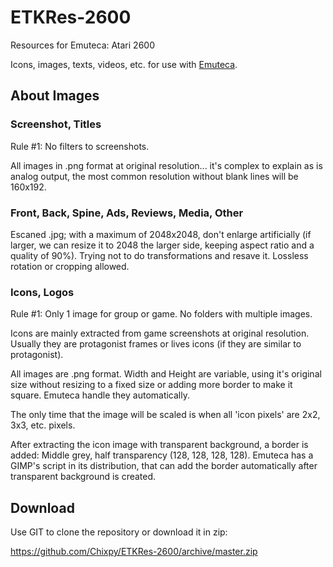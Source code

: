 # ETKRes-2600
Resources for Emuteca: Atari 2600

Icons, images, texts, videos, etc. for use with [Emuteca](https://github.com/Chixpy/Emuteca).

## About Images

### Screenshot, Titles

Rule #1: No filters to screenshots.

All images in .png format at original resolution... it's complex to explain as is analog output, the most common resolution without blank lines will be 160x192.

### Front, Back, Spine, Ads, Reviews, Media, Other

Escaned .jpg; with a maximum of 2048x2048, don't enlarge artificially (if larger, we can resize it to 2048 the larger side, keeping aspect ratio and a quality of 90%). Trying not to do transformations and resave it. Lossless rotation or cropping allowed.

### Icons, Logos

Rule #1: Only 1 image for group or game. No folders with multiple images.

Icons are mainly extracted from game screenshots at original resolution. Usually they are protagonist frames or lives icons (if they are similar to protagonist).

All images are .png format. Width and Height are variable, using it's original size without resizing to a fixed size or adding more border to make it square. Emuteca handle they automatically.

The only time that the image will be scaled is when all 'icon pixels' are 2x2, 3x3, etc. pixels.

After extracting the icon image with transparent background, a border is added: Middle grey, half transparency (128, 128, 128, 128). Emuteca has a GIMP's script in its distribution, that can add the border automatically after transparent background is created.

Download
--------

Use GIT to clone the repository or download it in zip:

https://github.com/Chixpy/ETKRes-2600/archive/master.zip